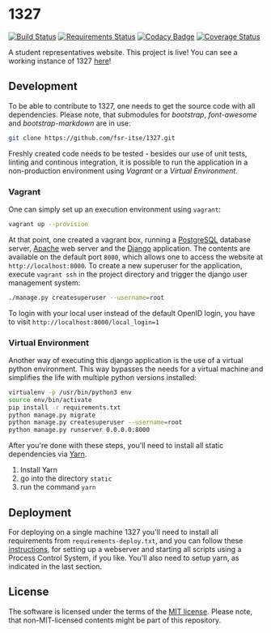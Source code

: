 1327
====

[![Build Status](https://travis-ci.org/fsr-de/1327.svg?branch=master)](https://travis-ci.org/fsr-de/1327)
[![Requirements Status](https://requires.io/github/fsr-de/1327/requirements.svg?branch=master)](https://requires.io/github/fsr-de/1327/requirements/?branch=master)
[![Codacy Badge](https://api.codacy.com/project/badge/Grade/dbb7db2d1306434e92a947a9214671ba)](https://www.codacy.com/app/fsr-de/1327)
[![Coverage Status](https://coveralls.io/repos/github/fsr-de/1327/badge.svg?branch=master)](https://coveralls.io/github/fsr-de/1327?branch=master)

A student representatives website. This project is live! You can see a working instance of 1327 [here](https://myhpi.de/home)!

## Development

To be able to contribute to 1327, one needs to get the source code with all dependencies. Please note, that submodules for *bootstrap*, *font-awesome* and *bootstrap-markdown* are in use:

```bash
git clone https://github.com/fsr-itse/1327.git
```

Freshly created code needs to be tested - besides our use of unit tests, linting and continous integration, it is possible to run the application in a non-production environment using *Vagrant* or a *Virtual Environment*.

### Vagrant

One can simply set up an execution environment using `vagrant`:

```bash
vagrant up --provision
```

At that point, one created a vagrant box, running a [PostgreSQL](https://www.postgresql.org/) database server, [Apache](https://httpd.apache.org/) web server and the [Django](https://www.djangoproject.com/) application. The contents are available on the default port `8000`, which allows one to access the website at `http://localhost:8000`. To create a new superuser for the application, execute `vagrant ssh` in the project directory and trigger the django user management system:

```bash
./manage.py createsuperuser --username=root
```

To login with your local user instead of the default OpenID login, you have to visit `http://localhost:8000/local_login=1`

### Virtual Environment

Another way of executing this django application is the use of a virtual python environment. This way bypasses the needs for a virtual machine and simplifies the life with multiple python versions installed:

```bash
virtualenv -p /usr/bin/python3 env
source env/bin/activate
pip install -r requirements.txt
python manage.py migrate
python manage.py createsuperuser --username=root
python manage.py runserver 0.0.0.0:8000
```

After you're done with these steps, you'll need to install all static dependencies
via [Yarn](https://yarnpkg.com/lang/en/).
1. Install Yarn
2. go into the directory `static`
3. run the command `yarn`

## Deployment

For deploying on a single machine 1327 you'll need to install all requirements from `requirements-deploy.txt`, and you can follow these [instructions](https://github.com/fsr-itse/1327/wiki/Deployment), for setting up a webserver and starting all scripts using a Process Control System, if you like.
You'll also need to setup yarn, as indicated in the last section.


## License

The software is licensed under the terms of the [MIT license](LICENSE). Please note, that non-MIT-licensed contents might be part of this repository.

